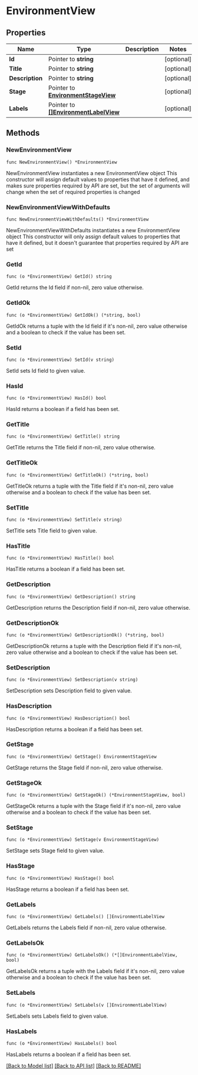# EnvironmentView

## Properties

Name | Type | Description | Notes
------------ | ------------- | ------------- | -------------
**Id** | Pointer to **string** |  | [optional] 
**Title** | Pointer to **string** |  | [optional] 
**Description** | Pointer to **string** |  | [optional] 
**Stage** | Pointer to [**EnvironmentStageView**](EnvironmentStageView.md) |  | [optional] 
**Labels** | Pointer to [**[]EnvironmentLabelView**](EnvironmentLabelView.md) |  | [optional] 

## Methods

### NewEnvironmentView

`func NewEnvironmentView() *EnvironmentView`

NewEnvironmentView instantiates a new EnvironmentView object
This constructor will assign default values to properties that have it defined,
and makes sure properties required by API are set, but the set of arguments
will change when the set of required properties is changed

### NewEnvironmentViewWithDefaults

`func NewEnvironmentViewWithDefaults() *EnvironmentView`

NewEnvironmentViewWithDefaults instantiates a new EnvironmentView object
This constructor will only assign default values to properties that have it defined,
but it doesn't guarantee that properties required by API are set

### GetId

`func (o *EnvironmentView) GetId() string`

GetId returns the Id field if non-nil, zero value otherwise.

### GetIdOk

`func (o *EnvironmentView) GetIdOk() (*string, bool)`

GetIdOk returns a tuple with the Id field if it's non-nil, zero value otherwise
and a boolean to check if the value has been set.

### SetId

`func (o *EnvironmentView) SetId(v string)`

SetId sets Id field to given value.

### HasId

`func (o *EnvironmentView) HasId() bool`

HasId returns a boolean if a field has been set.

### GetTitle

`func (o *EnvironmentView) GetTitle() string`

GetTitle returns the Title field if non-nil, zero value otherwise.

### GetTitleOk

`func (o *EnvironmentView) GetTitleOk() (*string, bool)`

GetTitleOk returns a tuple with the Title field if it's non-nil, zero value otherwise
and a boolean to check if the value has been set.

### SetTitle

`func (o *EnvironmentView) SetTitle(v string)`

SetTitle sets Title field to given value.

### HasTitle

`func (o *EnvironmentView) HasTitle() bool`

HasTitle returns a boolean if a field has been set.

### GetDescription

`func (o *EnvironmentView) GetDescription() string`

GetDescription returns the Description field if non-nil, zero value otherwise.

### GetDescriptionOk

`func (o *EnvironmentView) GetDescriptionOk() (*string, bool)`

GetDescriptionOk returns a tuple with the Description field if it's non-nil, zero value otherwise
and a boolean to check if the value has been set.

### SetDescription

`func (o *EnvironmentView) SetDescription(v string)`

SetDescription sets Description field to given value.

### HasDescription

`func (o *EnvironmentView) HasDescription() bool`

HasDescription returns a boolean if a field has been set.

### GetStage

`func (o *EnvironmentView) GetStage() EnvironmentStageView`

GetStage returns the Stage field if non-nil, zero value otherwise.

### GetStageOk

`func (o *EnvironmentView) GetStageOk() (*EnvironmentStageView, bool)`

GetStageOk returns a tuple with the Stage field if it's non-nil, zero value otherwise
and a boolean to check if the value has been set.

### SetStage

`func (o *EnvironmentView) SetStage(v EnvironmentStageView)`

SetStage sets Stage field to given value.

### HasStage

`func (o *EnvironmentView) HasStage() bool`

HasStage returns a boolean if a field has been set.

### GetLabels

`func (o *EnvironmentView) GetLabels() []EnvironmentLabelView`

GetLabels returns the Labels field if non-nil, zero value otherwise.

### GetLabelsOk

`func (o *EnvironmentView) GetLabelsOk() (*[]EnvironmentLabelView, bool)`

GetLabelsOk returns a tuple with the Labels field if it's non-nil, zero value otherwise
and a boolean to check if the value has been set.

### SetLabels

`func (o *EnvironmentView) SetLabels(v []EnvironmentLabelView)`

SetLabels sets Labels field to given value.

### HasLabels

`func (o *EnvironmentView) HasLabels() bool`

HasLabels returns a boolean if a field has been set.


[[Back to Model list]](../README.md#documentation-for-models) [[Back to API list]](../README.md#documentation-for-api-endpoints) [[Back to README]](../README.md)


